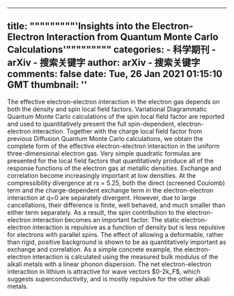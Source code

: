 
---
title: """""""""'Insights into the Electron-Electron Interaction from Quantum Monte Carlo
  Calculations'"""""""""
categories: 
    - 科学期刊
    - arXiv - 搜索关键字
author: arXiv - 搜索关键字
comments: false
date: Tue, 26 Jan 2021 01:15:10 GMT
thumbnail: ''
---

<div>   
The effective electron-electron interaction in the electron gas depends on
both the density and spin local field factors. Variational Diagrammatic Quantum
Monte Carlo calculations of the spin local field factor are reported and used
to quantitatively present the full spin-dependent, electron-electron
interaction. Together with the charge local field factor from previous
Diffusion Quantum Monte Carlo calculations, we obtain the complete form of the
effective electron-electron interaction in the uniform three-dimensional
electron gas. Very simple quadratic formulas are presented for the local field
factors that quantitatively produce all of the response functions of the
electron gas at metallic densities.
  Exchange and correlation become increasingly important at low densities. At
the compressibility divergence at rs = 5.25, both the direct (screened Coulomb)
term and the charge-dependent exchange term in the electron-electron
interaction at q=0 are separately divergent. However, due to large
cancellations, their difference is finite, well behaved, and much smaller than
either term separately. As a result, the spin contribution to the
electron-electron interaction becomes an important factor. The static
electron-electron interaction is repulsive as a function of density but is less
repulsive for electrons with parallel spins.
  The effect of allowing a deformable, rather than rigid, positive background
is shown to be as quantitatively important as exchange and correlation. As a
simple concrete example, the electron-electron interaction is calculated using
the measured bulk modulus of the alkali metals with a linear phonon dispersion.
The net electron-electron interaction in lithium is attractive for wave vectors
$0-2k_F$, which suggests superconductivity, and is mostly repulsive for the
other alkali metals.
  
</div>
            